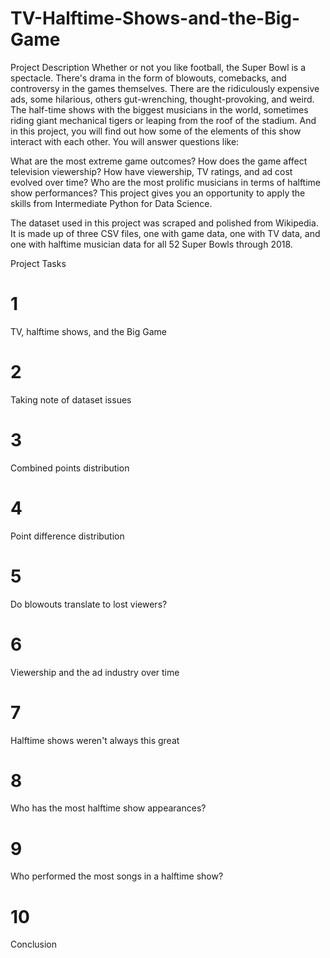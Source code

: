 # TV-Halftime-Shows-and-the-Big-Game

Project Description
Whether or not you like football, the Super Bowl is a spectacle. There's drama in the form of blowouts, comebacks, and controversy in the games themselves. There are the ridiculously expensive ads, some hilarious, others gut-wrenching, thought-provoking, and weird. The half-time shows with the biggest musicians in the world, sometimes riding giant mechanical tigers or leaping from the roof of the stadium. And in this project, you will find out how some of the elements of this show interact with each other. You will answer questions like:

What are the most extreme game outcomes?
How does the game affect television viewership?
How have viewership, TV ratings, and ad cost evolved over time?
Who are the most prolific musicians in terms of halftime show performances?
This project gives you an opportunity to apply the skills from Intermediate Python for Data Science.

The dataset used in this project was scraped and polished from Wikipedia. It is made up of three CSV files, one with game data, one with TV data, and one with halftime musician data for all 52 Super Bowls through 2018.

Project Tasks
# 1
TV, halftime shows, and the Big Game
# 2
Taking note of dataset issues
# 3
Combined points distribution
# 4
Point difference distribution
# 5
Do blowouts translate to lost viewers?
# 6
Viewership and the ad industry over time
# 7
Halftime shows weren't always this great
# 8
Who has the most halftime show appearances?
# 9
Who performed the most songs in a halftime show?
# 10
Conclusion

